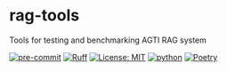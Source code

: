 # rag-tools
Tools for testing and benchmarking AGTI RAG system

[![pre-commit](https://img.shields.io/badge/pre--commit-enabled-brightgreen?logo=pre-commit)](https://github.com/pre-commit/pre-commit)
[![Ruff](https://img.shields.io/endpoint?url=https://raw.githubusercontent.com/astral-sh/ruff/main/assets/badge/v2.json)](https://github.com/astral-sh/ruff)
[![License: MIT](https://img.shields.io/badge/License-MIT-yellow.svg)](https://opensource.org/licenses/MIT)
[![python](https://img.shields.io/badge/python-3.13-blue)](https://www.python.org)
[![Poetry](https://img.shields.io/endpoint?url=https://python-poetry.org/badge/v0.json)](https://python-poetry.org/)


